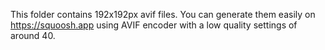 This folder contains 192x192px avif files.
You can generate them easily on https://squoosh.app using AVIF encoder with
a low quality settings of around 40.